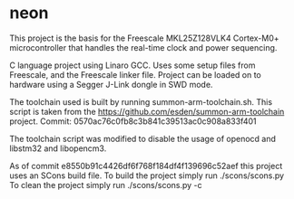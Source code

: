 neon
====

This project is the basis for the Freescale MKL25Z128VLK4 Cortex-M0+ microcontroller that handles the real-time clock and power sequencing.

C language project using Linaro GCC. Uses some setup files from Freescale, and the Freescale linker file. Project can be loaded on to hardware using a Segger J-Link dongle in SWD mode.

The toolchain used is built by running summon-arm-toolchain.sh. This script is taken from the  https://github.com/esden/summon-arm-toolchain project. Commit: 0570ac76c0fb8c3b841c39513ac0c908a833f401

The toolchain script was modified to disable the usage of openocd and libstm32 and libopencm3.

As of commit e8550b91c4426df6f768f184df4f139696c52aef this project uses an SCons build file.
To build the project simply run ./scons/scons.py
To clean the project simply run ./scons/scons.py -c

